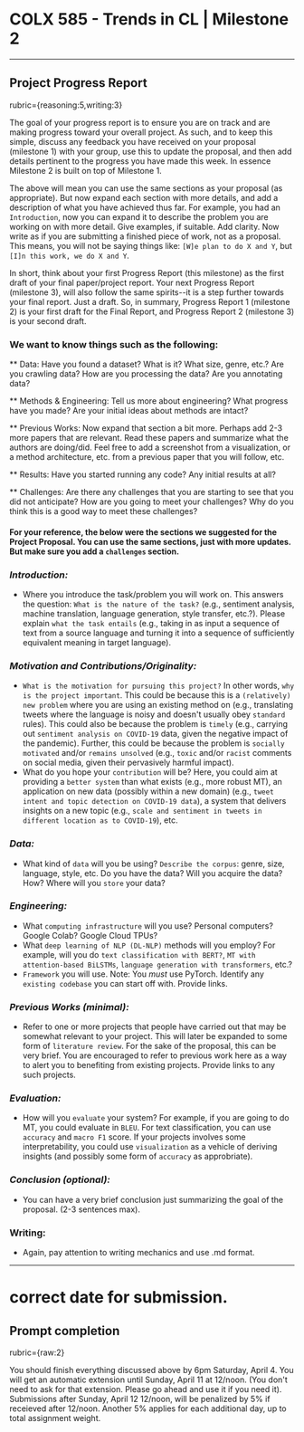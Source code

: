 

# COLX 585 - Trends in CL | Milestone 2
---


## Project Progress Report
rubric={reasoning:5,writing:3}

The goal of your progress report is to ensure you are on track and are making progress toward your overall project. As such, and to keep this simple, discuss any feedback you have received on your proposal (milestone 1) with your group, use this to update the proposal, and then add details pertinent to the progress you have made this week. In essence Milestone 2 is built on top of Milestone 1.

The above will mean you can use the same sections as your proposal (as appropriate). But now expand each section with more details, and add a description of what you have achieved thus far. For example, you had an ``Introduction``, now you can expand it to describe the problem you are working on with more detail. Give examples, if suitable. Add clarity. Now write as if you are submitting a finished piece of work, not as a proposal. This means, you will not be saying things like: ``[W]e plan to do X and Y``, but ``[I]n this work, we do X and Y``. 

In short, think about your first Progress Report (this milestone) as the first draft of your final paper/project report. Your next Progress Report (milestone 3), will also follow the same spirits--it is a step further towards your final report. Just a draft. So, in summary, Progress Report 1 (milestone 2) is your first draft for the Final Report, and Progress Report 2 (milestone 3) is your second draft.

### We want to know things such as the following:

** Data: Have you found a dataset? What is it? What size, genre, etc.? Are you crawling data? How are you processing the data? Are you annotating data?

** Methods & Engineering: Tell us more about engineering? What progress have you made? Are your initial ideas about methods are intact? 

** Previous Works: Now expand that section a bit more. Perhaps add 2-3 more papers that are relevant. Read these papers and summarize what the authors are doing/did. Feel free to add a screenshot from a visualization, or a method architecture, etc. from a previous paper that you will follow, etc.

** Results: Have you started running any code? Any initial results at all?

** Challenges: Are there any challenges that you are starting to see that you did not anticipate? How are you going to meet your challenges? Why do you think this is a good way to meet these challenges?

#### For your reference, the below were the sections we suggested for the Project Proposal. You can use the same sections, just with more updates. But make sure you add a ``challenges`` section.


### *Introduction:* 
- Where you introduce the task/problem you will work on. This answers the question: ``What is the nature of the task?`` (e.g., sentiment analysis, machine translation, language generation, style transfer, etc.?). Please explain ``what the task entails`` (e.g., taking in as input a sequence of text from a source language and turning it into a sequence of sufficiently equivalent meaning in target language). 
### *Motivation and Contributions/Originality:*
- ``What is the motivation for pursuing this project?`` In other words, ``why is the project important``. This could be because this is a ``(relatively) new problem`` where you are using an existing method on (e.g., translating tweets where the language is noisy and doesn't usually obey `standard` rules). This could also be because the problem is ``timely`` (e.g., carrying out ``sentiment analysis on COVID-19`` data, given the negative impact of the pandemic). Further, this could be because the problem is ``socially motivated`` and/or ``remains unsolved`` (e.g., ``toxic`` and/or ``racist`` comments on social media, given their pervasively harmful impact).  
- What do you hope your ``contribution`` will be? Here, you could aim at providing a ``better system`` than what exists (e.g., more robust MT), an application on new data (possibly within a new domain) (e.g., ``tweet intent and topic detection on COVID-19 data``), a system that delivers insights on a new topic (e.g., ``scale and sentiment in tweets in different location as to COVID-19``), etc. 
### *Data:*
- What kind of ``data`` will you be using? ``Describe the corpus``: genre, size, language, style, etc. Do you have the data? Will you acquire the data? How? Where will you ``store`` your data? 
### *Engineering:*
- What ``computing infrastructure`` will you use? Personal computers? Google Colab? Google Cloud TPUs?
- What ``deep learning of NLP (DL-NLP)`` methods will you employ? For example, will you do ``text classification with BERT?``, ``MT with attention-based BiLSTMs``, ``language generation with transformers``, etc.? 
- ``Framework`` you will use. Note: You *must* use PyTorch. Identify any ``existing codebase`` you can start off with. Provide links.
### *Previous Works (minimal):*
- Refer to one or more projects that people have carried out that may be somewhat relevant to your project. This will later be expanded to some form of ``literature review``. For the sake of the proposal, this can be very brief. You are encouraged to refer to previous work here as a way to alert you to benefiting from existing projects. Provide links to any such projects.
### *Evaluation:*
- How will you ``evaluate`` your system? For example, if you are going to do MT, you could evaluate in ``BLEU``. For text classification, you can use ``accuracy`` and ``macro F1`` score. If your projects involves some interpretability, you could use ``visualization`` as a vehicle of deriving insights (and possibly some form of ``accuracy`` as approbriate).
### *Conclusion (optional):*
- You can have a very brief conclusion just summarizing the goal of the proposal. (2-3 sentences max).

### Writing:
* Again, pay attention to writing mechanics and use .md format.

---
# correct date for submission.

## Prompt completion
rubric={raw:2}

You should finish everything discussed above by 6pm Saturday, April 4. You will get an automatic extension until Sunday, April 11 at 12/noon. (You don't need to ask for that extension. Please go ahead and use it if you need it). Submissions after Sunday, April 12 12/noon, will be penalized by 5% if receieved after 12/noon. Another 5% applies for each additional day, up to total assignment weight. 
